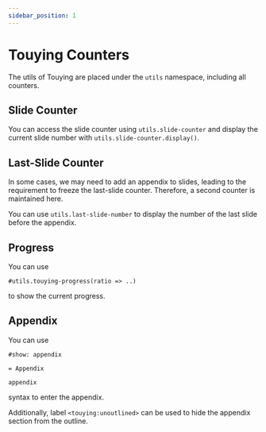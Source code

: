 ```yaml
---
sidebar_position: 1
---
```


# Touying Counters

The utils of Touying are placed under the `utils` namespace, including all counters.

## Slide Counter

You can access the slide counter using `utils.slide-counter` and display the current slide number with `utils.slide-counter.display()`.

## Last-Slide Counter

In some cases, we may need to add an appendix to slides, leading to the requirement to freeze the last-slide counter. Therefore, a second counter is maintained here.

You can use `utils.last-slide-number` to display the number of the last slide before the appendix.

## Progress

You can use

```typst
#utils.touying-progress(ratio => ..)
```

to show the current progress.

## Appendix

You can use

```typst
#show: appendix

= Appendix

appendix
```

syntax to enter the appendix.

Additionally, label `<touying:unoutlined>` can be used to hide the appendix section from the outline.